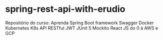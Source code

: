 # spring-rest-api-with-erudio
Repositório do curso: Aprenda Spring Boot framework Swagger Docker Kubernetes K8s API RESTful JWT JUnit 5 Mockito React JS do 0 à AWS e GCP
